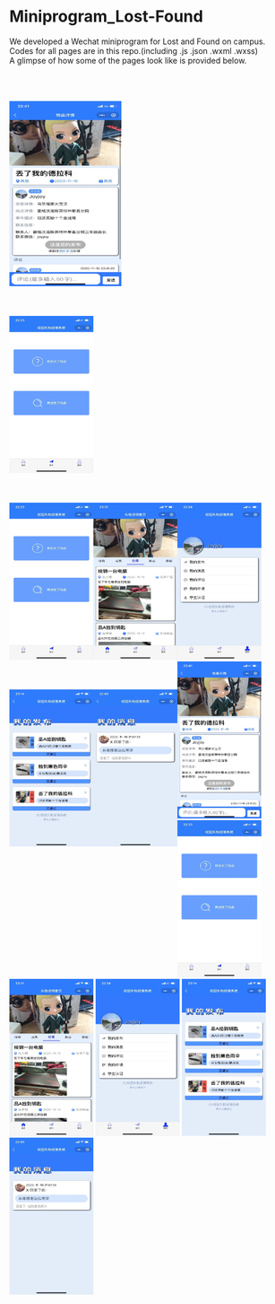 # Miniprogram_Lost-Found

We developed a Wechat miniprogram for Lost and Found on campus.  
Codes for all pages are in this repo.(including .js .json .wxml .wxss)  
A glimpse of how some of the pages look like is provided below.  
<div align="center;">
  <img src="https://github.com/JoyyTj/Miniprogram_Lost-Found/blob/main/Img/page_detail.jpg" style="margin-top:50px;margin-right:500px;" width="200" height="330">
  <img src="https://github.com/JoyyTj/Miniprogram_Lost-Found/blob/main/Img/page_fabu.jpg" style="margin-top:50px; "width="150" height="280">
</div>
<div style="float:left;"><img src="https://github.com/JoyyTj/Miniprogram_Lost-Found/blob/main/Img/page_fabu.jpg" style="margin-top:50px; "width="150" height="280"><br/></div>
<div style="float:left;"><img src="https://github.com/JoyyTj/Miniprogram_Lost-Found/blob/main/Img/page_shouye.jpg" style="margin-top:50px;" width="150" height="280"><br/></div>
<div style="float:left;"><img src="https://github.com/JoyyTj/Miniprogram_Lost-Found/blob/main/Img/page_wode.jpg" style="margin-top:50px;" width="150" height="280"><br/></div>
<div style="float:left;"><img src="https://github.com/JoyyTj/Miniprogram_Lost-Found/blob/main/Img/page_wodefabu.jpg" style="margin-top:50px;" width="150" height="280"><br/></div>
<div style="float:left;"><img src="https://github.com/JoyyTj/Miniprogram_Lost-Found/blob/main/Img/page_wodexiaoxi.jpg" style="margin-top:50px;" width="150" height="280"><br/></div>

<img width="150" height="280" src="https://github.com/JoyyTj/Miniprogram_Lost-Found/blob/main/Img/page_detail.jpg"/>
<img width="150" height="280" src="https://github.com/JoyyTj/Miniprogram_Lost-Found/blob/main/Img/page_fabu.jpg"/>
<img width="150" height="280" src="https://github.com/JoyyTj/Miniprogram_Lost-Found/blob/main/Img/page_shouye.jpg"/>  
<img width="150" height="280" src="https://github.com/JoyyTj/Miniprogram_Lost-Found/blob/main/Img/page_wode.jpg"/>
<img width="150" height="280" src="https://github.com/JoyyTj/Miniprogram_Lost-Found/blob/main/Img/page_wodefabu.jpg"/>
<img width="150" height="280" src="https://github.com/JoyyTj/Miniprogram_Lost-Found/blob/main/Img/page_wodexiaoxi.jpg"/>
